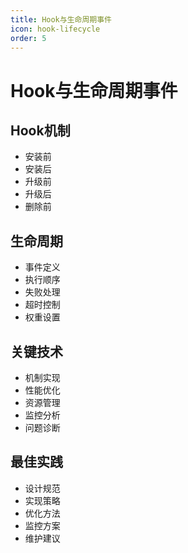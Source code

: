 ```yaml
---
title: Hook与生命周期事件
icon: hook-lifecycle
order: 5
---
```


# Hook与生命周期事件

## Hook机制
- 安装前
- 安装后
- 升级前
- 升级后
- 删除前

## 生命周期
- 事件定义
- 执行顺序
- 失败处理
- 超时控制
- 权重设置

## 关键技术
- 机制实现
- 性能优化
- 资源管理
- 监控分析
- 问题诊断

## 最佳实践
- 设计规范
- 实现策略
- 优化方法
- 监控方案
- 维护建议
